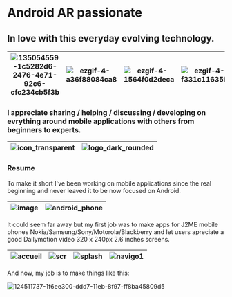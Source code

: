 # Android AR passionate
## In love with this everyday evolving technology.

| ![135054559-1c5282d6-2476-4e71-92c6-cfc234cb5f3b](https://user-images.githubusercontent.com/6597529/137602613-0efe2991-2f14-4eb1-93b6-41e2b4825b02.gif) | ![ezgif-4-a36f88084ca8](https://user-images.githubusercontent.com/6597529/137602616-1493ba7d-8f40-449f-8d47-e1a4f140a3c9.gif) | ![ezgif-4-1564f0d2deca](https://user-images.githubusercontent.com/6597529/137602973-c8059bf2-e913-4d43-bc22-d3c9586b7920.gif) | ![ezgif-4-f331c11635f2](https://user-images.githubusercontent.com/6597529/137602892-87977a12-2a85-4be8-ba5a-f4fdc1e4e403.gif) |
| - | - | - | - |

### I appreciate sharing / helping / discussing / developing on evrything around mobile applications with others from beginners to experts.
| ![icon_transparent](https://user-images.githubusercontent.com/6597529/137603347-7d187fff-3929-472e-8ad8-078191a1371a.png) | ![logo_dark_rounded](https://user-images.githubusercontent.com/6597529/137603281-383d2212-af0e-483e-a32b-2ea237ba87d8.png) |
| - | - |

### Resume
To make it short I've been working on mobile applications since the real beginning and never leaved it to be now focused on Android.

| ![image](https://user-images.githubusercontent.com/6597529/137601986-f1838edb-9c92-4b3b-af36-036d6ed3c2fc.png) | ![android_phone](https://user-images.githubusercontent.com/6597529/137603445-1960f6a6-79c5-4b2a-9207-bb267ef16539.png) |
| - | - |


It could seem far away but my first job was to make apps for J2ME mobile phones Nokia/Samsung/Sony/Motorola/Blackberry and let users apreciate a good Dailymotion video 320 x 240px 2.6 inches screens.

| ![accueil](https://user-images.githubusercontent.com/6597529/137602417-cc6156ec-9e3e-4d9f-868f-8939c5ce7557.jpg) | ![scr](https://user-images.githubusercontent.com/6597529/137602243-d0a9d646-eb1a-4e47-84b6-4f7ab3a657c4.jpg) | ![splash](https://user-images.githubusercontent.com/6597529/137602335-1b6dcfcf-6548-469d-89dd-3914d2e1ec29.png) | ![navigo1](https://user-images.githubusercontent.com/6597529/137602434-5d6bacff-eee2-4da1-affe-d99fef07b2ec.png) |
| - | - | - | - |

And now, my job is to make things like this:

![124511737-1f6ee300-ddd7-11eb-8f97-ff8ba45809d5](https://user-images.githubusercontent.com/6597529/137603455-5192575c-1960-482e-a89c-c9dbf990d1b9.gif)

